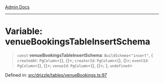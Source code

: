 [Admin Docs](/)

***

# Variable: venueBookingsTableInsertSchema

> `const` **venueBookingsTableInsertSchema**: `BuildSchema`\<`"insert"`, \{ `createdAt`: `PgColumn`\<\{\}, \{\}\>; `creatorId`: `PgColumn`\<\{\}, \{\}\>; `eventId`: `PgColumn`\<\{\}, \{\}\>; `venueId`: `PgColumn`\<\{\}, \{\}\>; \}, `undefined`\>

Defined in: [src/drizzle/tables/venueBookings.ts:97](https://github.com/PalisadoesFoundation/talawa-api/blob/be8575be3c5989d76dd2f84308de81461931796c/src/drizzle/tables/venueBookings.ts#L97)
